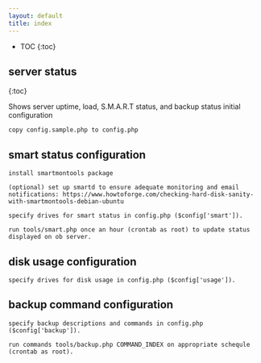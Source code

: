 ```yaml
---
layout: default
title: index
---
```


* TOC
{:toc}

<a name="dashboard"></a>

## server status
{:toc}

Shows server uptime, load, S.M.A.R.T status, and backup status
initial configuration

    copy config.sample.php to config.php

## smart status configuration

    install smartmontools package

    (optional) set up smartd to ensure adequate monitoring and email notifications: https://www.howtoforge.com/checking-hard-disk-sanity-with-smartmontools-debian-ubuntu

    specify drives for smart status in config.php ($config['smart']).

    run tools/smart.php once an hour (crontab as root) to update status displayed on ob server.

## disk usage configuration

    specify drives for disk usage in config.php ($config['usage']).

## backup command configuration

    specify backup descriptions and commands in config.php ($config['backup']).

    run commands tools/backup.php COMMAND_INDEX on appropriate schequle (crontab as root).

